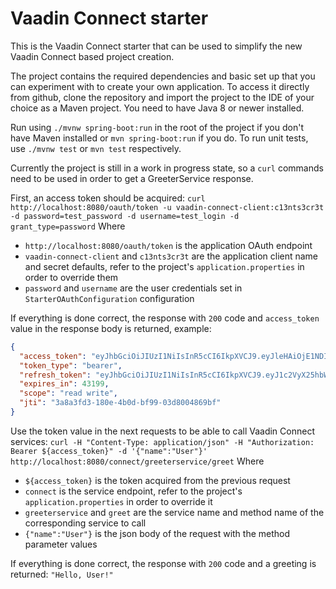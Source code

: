 # Vaadin Connect starter

This is the Vaadin Connect starter that can be used to simplify the new Vaadin Connect based project creation.
 
The project contains the required dependencies and basic set up that you can experiment with to create your own application.
To access it directly from github, clone the repository and import the project to the IDE of your choice as a Maven project. You need to have Java 8 or newer installed.

Run using `./mvnw spring-boot:run` in the root of the project if you don't have Maven installed or `mvn spring-boot:run` if you do.
To run unit tests, use `./mvnw test` or `mvn test` respectively.

Currently the project is still in a work in progress state, so a `curl` commands need to be used in order to get a GreeterService response.

First, an access token should be acquired:
`curl http://localhost:8080/oauth/token -u vaadin-connect-client:c13nts3cr3t -d password=test_password -d username=test_login -d grant_type=password`
Where 
* `http://localhost:8080/oauth/token` is the application OAuth endpoint
* `vaadin-connect-client` and `c13nts3cr3t` are the application client name and secret defaults, refer to the project's `application.properties` in order to override them  
* `password` and `username` are the user credentials set in `StarterOAuthConfiguration` configuration

If everything is done correct, the response with `200` code and `access_token` value in the response body is returned, example:
```json
{
  "access_token": "eyJhbGciOiJIUzI1NiIsInR5cCI6IkpXVCJ9.eyJleHAiOjE1NDI0MjA5NDksInVzZXJfbmFtZSI6InRlc3RfbG9naW4iLCJhdXRob3JpdGllcyI6WyJST0xFX1VTRVIiXSwianRpIjoiM2E4YTNmZDMtMTgwZS00YjBkLWJmOTktMDNkODAwNDg2OWJmIiwiY2xpZW50X2lkIjoidmFhZGluLWNvbm5lY3QtY2xpZW50Iiwic2NvcGUiOlsicmVhZCIsIndyaXRlIl19.4EFBcNXSxOLIuX7LpnVPvZ3xiDiekQXJAr-_KBmg-kc",
  "token_type": "bearer",
  "refresh_token": "eyJhbGciOiJIUzI1NiIsInR5cCI6IkpXVCJ9.eyJ1c2VyX25hbWUiOiJ0ZXN0X2xvZ2luIiwic2NvcGUiOlsicmVhZCIsIndyaXRlIl0sImF0aSI6IjNhOGEzZmQzLTE4MGUtNGIwZC1iZjk5LTAzZDgwMDQ4NjliZiIsImV4cCI6MTU0NDk2OTc0OSwiYXV0aG9yaXRpZXMiOlsiUk9MRV9VU0VSIl0sImp0aSI6IjNlZjI5ZjU1LTFlODktNDQ4Yi04YjQyLWMzMmZiYTk0N2Q2ZiIsImNsaWVudF9pZCI6InZhYWRpbi1jb25uZWN0LWNsaWVudCJ9.sGJvVZNnRA0oBuvRLK-xvx86J4yXsXBXmjLPHt-0LQc",
  "expires_in": 43199,
  "scope": "read write",
  "jti": "3a8a3fd3-180e-4b0d-bf99-03d8004869bf"
}
```

 
Use the token value in the next requests to be able to call Vaadin Connect services:
`curl -H "Content-Type: application/json" -H "Authorization: Bearer ${access_token}" -d '{"name":"User"}' http://localhost:8080/connect/greeterservice/greet`
Where 
* `${access_token}` is the token acquired from the previous request 
* `connect` is the service endpoint, refer to the project's `application.properties` in order to override it
* `greeterservice` and `greet` are the service name and method name of the corresponding service to call
* `{"name":"User"}` is the json body of the request with the method parameter values

If everything is done correct, the response with `200` code and a greeting is returned:
`"Hello, User!"`
